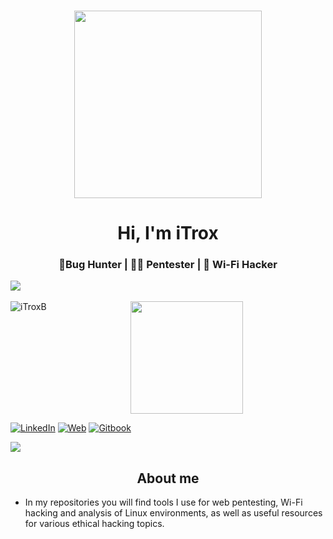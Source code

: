<h3 align="center"> 
  <img src="https://lh5.googleusercontent.com/Af1mH7K3xWG9cXuwwZXZ_GRVmoBnR0pwcxewuAz_1iKow8P32kBaD2joMDzWMjUSLulQ89DQFMJ8753KwSp0Ehc9oa7xtx2waFFgDe74-EcZ2TLCmTsVL-xu2oE5SZXDjcUgabRysvk=w16383" height="300"/>
</h3>

<h1 align="center">Hi, I'm iTrox</h1>  
<h3 align="center">🐞Bug Hunter | 🧑‍💻 Pentester | 🛜 Wi-Fi Hacker</h3>

<img src="https://user-images.githubusercontent.com/73097560/115834477-dbab4500-a447-11eb-908a-139a6edaec5c.gif">
<!-- Dynamic Stats Grid -->
<br>
<br>
<div align="center">
  <a href="https://github.com/iTroxB">
    <img align="left" src="https://github-readme-stats.vercel.app/api/top-langs?username=iTroxB&show_icons=true&theme=dark&locale=en&layout=compact" alt="iTroxB" />
    <img height="180em" src="https://github-readme-stats.vercel.app/api/top-langs/?username=iTroxB&layout=compact&theme=radical&langs_count=6&hide_border=true"/>
  </a>
</div>

<!-- Social Badges -->
[![LinkedIn](https://img.shields.io/badge/LinkedIn-Javier_González-0077B5?style=for-the-badge&logo=linkedin&logoColor=white&labelColor=101010)](https://www.linkedin.com/in/javier-gonzalez-espinoza/)
[![Web](https://img.shields.io/badge/Website-iTrox.site-14a1f0?style=for-the-badge&logo=dev.to&logoColor=white&labelColor=101010)](https://www.itrox.site)
[![Gitbook](https://img.shields.io/badge/Gitbook-iTrox-14a1f0?style=for-the-badge&logo=dev.to&logoColor=white&labelColor=101010)](https://itrox.gitbook.io/itrox)

<!-- Rainbow Divider -->
<img src="https://user-images.githubusercontent.com/73097560/115834477-dbab4500-a447-11eb-908a-139a6edaec5c.gif">

<!-- About Me Section -->
<h2 align="center">About me</h2>

- In my repositories you will find tools I use for web pentesting, Wi-Fi hacking and analysis of Linux environments, as well as useful resources for various ethical hacking topics.
